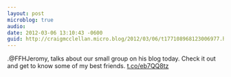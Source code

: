 ```yaml
---
layout: post
microblog: true
audio: 
date: 2012-03-06 13:10:43 -0600
guid: http://craigmcclellan.micro.blog/2012/03/06/t177108968123006977.html
---
```

.@FFHJeromy, talks about our small group on his blog today. Check it out and get to know some of my best friends.
[t.co/eb7QQ8tz](http://t.co/eb7QQ8tz)
